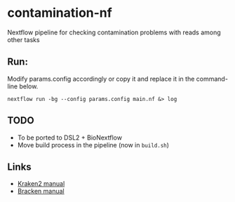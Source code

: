 # contamination-nf
Nextflow pipeline for checking contamination problems with reads among other tasks

## Run:

Modify params.config accordingly or copy it and replace it in the command-line below.

```
nextflow run -bg --config params.config main.nf &> log
```

## TODO

* To be ported to DSL2 + BioNextflow
* Move build process in the pipeline (now in ```build.sh```)

## Links

* [Kraken2 manual](https://github.com/DerrickWood/kraken2/blob/master/docs/MANUAL.markdown)
* [Bracken manual](http://ccb.jhu.edu/software/bracken/index.shtml?t=manual)

